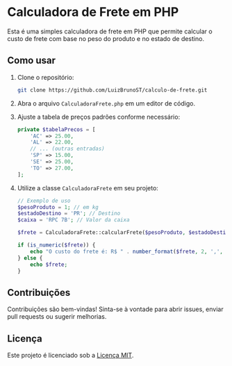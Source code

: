 # Calculadora de Frete em PHP

Esta é uma simples calculadora de frete em PHP que permite calcular o custo de frete com base no peso do produto e no estado de destino.

## Como usar

1. Clone o repositório:

    ```bash
    git clone https://github.com/LuizBrunoST/calculo-de-frete.git
    ```

2. Abra o arquivo `CalculadoraFrete.php` em um editor de código.

3. Ajuste a tabela de preços padrões conforme necessário:

    ```php
    private $tabelaPrecos = [
        'AC' => 25.00,
        'AL' => 22.00,
        // ... (outras entradas)
        'SP' => 15.00,
        'SE' => 25.00,
        'TO' => 27.00,
    ];
    ```

4. Utilize a classe `CalculadoraFrete` em seu projeto:

    ```php
    // Exemplo de uso
    $pesoProduto = 1; // em kg
    $estadoDestino = 'PR'; // Destino
    $caixa = 'RPC 7B'; // Valor da caixa

    $frete = CalculadoraFrete::calcularFrete($pesoProduto, $estadoDestino, $caixa);

    if (is_numeric($frete)) {
        echo "O custo do frete é: R$ " . number_format($frete, 2, ',', '.');
    } else {
        echo $frete;
    }
    ```

## Contribuições

Contribuições são bem-vindas! Sinta-se à vontade para abrir issues, enviar pull requests ou sugerir melhorias.

## Licença

Este projeto é licenciado sob a [Licença MIT](LICENSE).